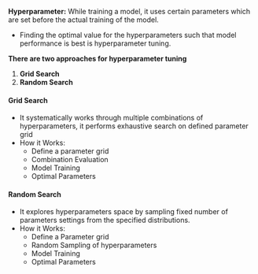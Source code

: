 **Hyperparameter:**  While training a model, it uses certain parameters which are set before the actual training of the model.
- Finding the optimal value for the hyperparameters such that model performance is best is hyperparameter tuning.

**There are two approaches for hyperparameter tuning**
1. **Grid Search**
2. **Random Search**

#### Grid Search
- It systematically works through multiple combinations of hyperparameters, it performs exhaustive search on defined parameter grid
- How it Works:
	- Define a parameter grid
	- Combination Evaluation
	- Model Training
	- Optimal Parameters

#### Random Search
- It explores hyperparameters space by sampling fixed number of parameters settings from the specified distributions.
- How it Works:
	- Define a Parameter grid
	- Random Sampling of hyperparameters
	- Model Training
	- Optimal Parameters